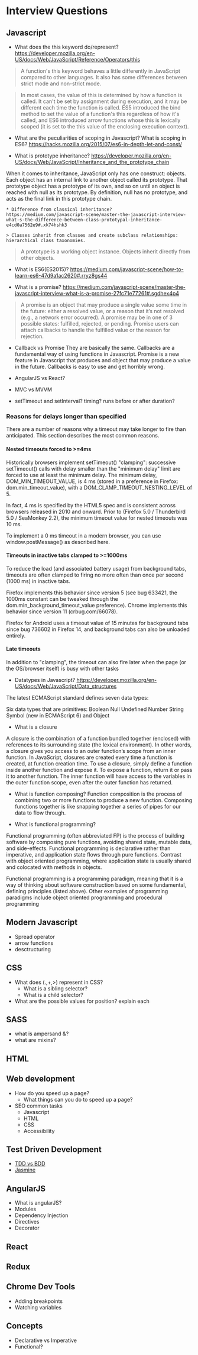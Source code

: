 # Interview Questions

## Javascript
- What does the this keyword do/represent?
https://developer.mozilla.org/en-US/docs/Web/JavaScript/Reference/Operators/this
> A function's this keyword behaves a little differently in JavaScript compared to other languages. It also has some differences between strict mode and non-strict mode.

> In most cases, the value of this is determined by how a function is called. It can't be set by assignment during execution, and it may be different each time the function is called. ES5 introduced the bind method to set the value of a function's this regardless of how it's called, and ES6 introduced arrow functions whose this is lexically scoped (it is set to the this value of the enclosing execution context).

- What are the peculiarities of scoping in Javascript? What is scoping in ES6?
https://hacks.mozilla.org/2015/07/es6-in-depth-let-and-const/

- What is prototype inheritance? 
https://developer.mozilla.org/en-US/docs/Web/JavaScript/Inheritance_and_the_prototype_chain

When it comes to inheritance, JavaScript only has one construct: objects. Each object has an internal link to another object called its prototype. That prototype object has a prototype of its own, and so on until an object is reached with null as its prototype. By definition, null has no prototype, and acts as the final link in this prototype chain.

    * Difference from classical inheritance?
    https://medium.com/javascript-scene/master-the-javascript-interview-what-s-the-difference-between-class-prototypal-inheritance-e4cd0a7562e9#.xk74hshk3
    
    > Classes inherit from classes and create subclass relationships: hierarchical class taxonomies.
   
   > A prototype is a working object instance. Objects inherit directly from other objects.
   
- What is ES6(ES2015)?
   https://medium.com/javascript-scene/how-to-learn-es6-47d9a1ac2620#.rryz8gs44

- What is a promise?
https://medium.com/javascript-scene/master-the-javascript-interview-what-is-a-promise-27fc71e77261#.sgdhex4p4
> A promise is an object that may produce a single value some time in the future: either a resolved value, or a reason that it’s not resolved (e.g., a network error occurred). A promise may be in one of 3 possible states: fulfilled, rejected, or pending. Promise users can attach callbacks to handle the fulfilled value or the reason for rejection.

- Callback vs Promise
They are basically the same. 
Callbacks are a fundamental way of using functions in Javascript. Promise is a new feature in Javascript that produces and object that may produce a value in the future. Callbacks is easy to use and get horribly wrong.  

- AngularJS vs React?
- MVC vs MVVM
- setTimeout and setInterval? timing? runs before or after duration?

### Reasons for delays longer than specified

There are a number of reasons why a timeout may take longer to fire than anticipated. This section describes the most common reasons.

#### Nested timeouts forced to >=4ms

Historically browsers implement setTimeout() "clamping": successive setTimeout() calls with delay smaller than the "minimum delay" limit are forced to use at least the minimum delay. The minimum delay, DOM_MIN_TIMEOUT_VALUE, is 4 ms (stored in a preference in Firefox: dom.min_timeout_value), with a DOM_CLAMP_TIMEOUT_NESTING_LEVEL of 5.

In fact, 4 ms is specified by the HTML5 spec and is consistent across browsers released in 2010 and onward. Prior to (Firefox 5.0 / Thunderbird 5.0 / SeaMonkey 2.2), the minimum timeout value for nested timeouts was 10 ms.

To implement a 0 ms timeout in a modern browser, you can use window.postMessage() as described here.

#### Timeouts in inactive tabs clamped to >=1000ms

To reduce the load (and associated battery usage) from background tabs, timeouts are often clamped to firing no more often than once per second (1000 ms) in inactive tabs.

Firefox implements this behavior since version 5 (see bug 633421, the 1000ms constant can be tweaked through the dom.min_background_timeout_value preference). Chrome implements this behavior since version 11 (crbug.com/66078).

Firefox for Android uses a timeout value of 15 minutes for background tabs since bug 736602 in Firefox 14, and background tabs can also be unloaded entirely.

#### Late timeouts

In addition to "clamping", the timeout can also fire later when the page (or the OS/browser itself) is busy with other tasks



- Datatypes in Javascript?
https://developer.mozilla.org/en-US/docs/Web/JavaScript/Data_structures

The latest ECMAScript standard defines seven data types:

Six data types that are primitives:
Boolean
Null
Undefined
Number
String
Symbol (new in ECMAScript 6)
and Object


- What is a closure

A closure is the combination of a function bundled together (enclosed) with references to its surrounding state (the lexical environment). In other words, a closure gives you access to an outer function’s scope from an inner function. In JavaScript, closures are created every time a function is created, at function creation time.
To use a closure, simply define a function inside another function and expose it. To expose a function, return it or pass it to another function.
The inner function will have access to the variables in the outer function scope, even after the outer function has returned.

- What is function composing?
Function composition is the process of combining two or more functions to produce a new function. Composing functions together is like snapping together a series of pipes for our data to flow through.

- What is functional programming?

Functional programming (often abbreviated FP) is the process of building software by composing pure functions, avoiding shared state, mutable data, and side-effects. Functional programming is declarative rather than imperative, and application state flows through pure functions. Contrast with object oriented programming, where application state is usually shared and colocated with methods in objects.

Functional programming is a programming paradigm, meaning that it is a way of thinking about software construction based on some fundamental, defining principles (listed above). Other examples of programming paradigms include object oriented programming and procedural programming

## Modern Javascript
- Spread operator
- arrow functions
- desctructuring


## CSS
- What does (.,+,>) represent in CSS?
    * What is a sibling selector?
    * What is a child selector?
- What are the possible values for position? explain each

## SASS
- what is ampersand &?
- what are mixins?

## HTML

## Web development
- How do you speed up a page?
    * What things can you do to speed up a page?
- SEO common tasks
    * Javascript
    * HTML
    * CSS
    * Accessibility

## Test Driven Development
- [TDD vs BDD](https://www.youtube.com/watch?v=mT8QDNNhExg)
- [Jasmine](https://jasmine.github.io/)

## AngularJS
- What is angularJS?
- Modules
- Dependency Injection
- Directives
- Decorator

## React

## Redux

## Chrome Dev Tools
- Adding breakpoints
- Watching variables

## Concepts
- Declarative vs Imperative 
- Functional?



